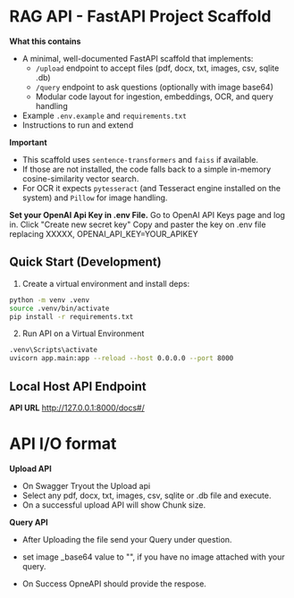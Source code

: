 # RAG API - FastAPI Project Scaffold

**What this contains**
- A minimal, well-documented FastAPI scaffold that implements:
  - `/upload` endpoint to accept files (pdf, docx, txt, images, csv, sqlite .db)
  - `/query` endpoint to ask questions (optionally with image base64)
  - Modular code layout for ingestion, embeddings, OCR, and query handling
- Example `.env.example` and `requirements.txt`
- Instructions to run and extend

**Important**
- This scaffold uses `sentence-transformers` and `faiss` if available.
- If those are not installed, the code falls back to a simple in-memory cosine-similarity vector search.
- For OCR it expects `pytesseract` (and Tesseract engine installed on the system) and `Pillow` for image handling.

**Set your OpenAI Api Key in .env File.**
	Go to OpenAI API Keys page and log in.
    Click "Create new secret key"
	Copy and paster the key on .env file replacing XXXXX, OPENAI_API_KEY=YOUR_APIKEY
	
## Quick Start (Development)

1. Create a virtual environment and install deps:
```bash
python -m venv .venv
source .venv/bin/activate
pip install -r requirements.txt
```
2. Run API on a Virtual Environment
```bash
.venv\Scripts\activate
uvicorn app.main:app --reload --host 0.0.0.0 --port 8000
```
## Local Host API Endpoint

**API URL**
	http://127.0.0.1:8000/docs#/
	

# API I/O format

**Upload API**
- On Swagger Tryout the Upload api
- Select any pdf, docx, txt, images, csv, sqlite or .db file and execute.
- On a successful upload API will show Chunk size.

**Query API**
- After Uploading the file send your Query under question.
- set image _base64 value to "", if you have no image attached with your query.

- On Success OpneAPI should provide the respose.